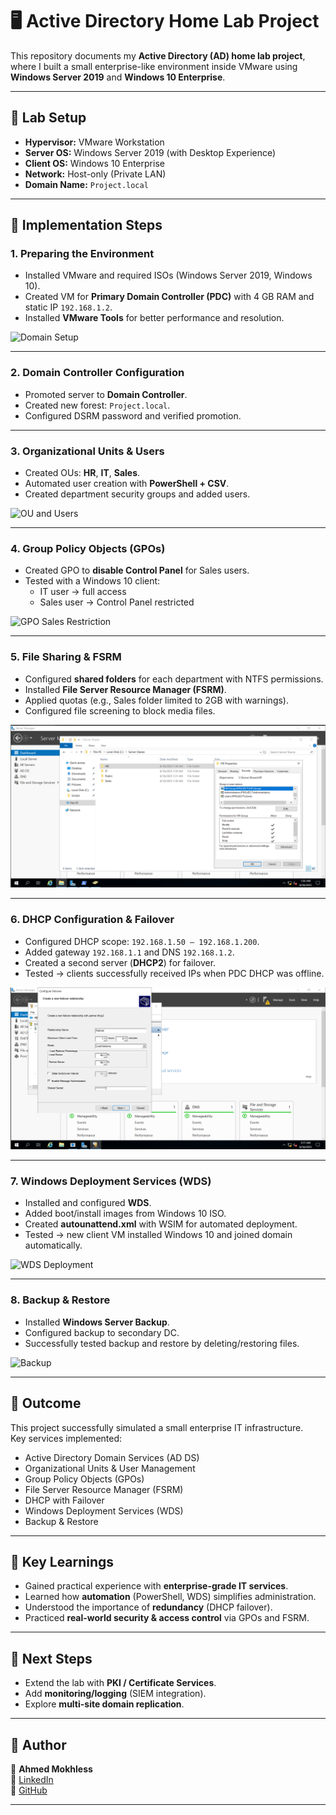 # 🖥️ Active Directory Home Lab Project

This repository documents my **Active Directory (AD) home lab project**, where I built a small enterprise-like environment inside VMware using **Windows Server 2019** and **Windows 10 Enterprise**.

---

## 🔹 Lab Setup
- **Hypervisor:** VMware Workstation  
- **Server OS:** Windows Server 2019 (with Desktop Experience)  
- **Client OS:** Windows 10 Enterprise  
- **Network:** Host-only (Private LAN)  
- **Domain Name:** `Project.local`  

---

## 🔹 Implementation Steps

### 1. Preparing the Environment
- Installed VMware and required ISOs (Windows Server 2019, Windows 10).  
- Created VM for **Primary Domain Controller (PDC)** with 4 GB RAM and static IP `192.168.1.2`.  
- Installed **VMware Tools** for better performance and resolution.  

![Domain Setup](screenshots/domain_setup.png)

---

### 2. Domain Controller Configuration
- Promoted server to **Domain Controller**.  
- Created new forest: `Project.local`.  
- Configured DSRM password and verified promotion.  

---

### 3. Organizational Units & Users
- Created OUs: **HR**, **IT**, **Sales**.  
- Automated user creation with **PowerShell + CSV**.  
- Created department security groups and added users.  

![OU and Users](screenshots/ou_users.png)

---

### 4. Group Policy Objects (GPOs)
- Created GPO to **disable Control Panel** for Sales users.  
- Tested with a Windows 10 client:  
  - IT user → full access  
  - Sales user → Control Panel restricted  

![GPO Sales Restriction](screenshots/gpo_sales.png)

---

### 5. File Sharing & FSRM
- Configured **shared folders** for each department with NTFS permissions.  
- Installed **File Server Resource Manager (FSRM)**.  
- Applied quotas (e.g., Sales folder limited to 2GB with warnings).  
- Configured file screening to block media files.  

![Shared Folders](screenshots/shared_folders.png)

---

### 6. DHCP Configuration & Failover
- Configured DHCP scope: `192.168.1.50 – 192.168.1.200`.  
- Added gateway `192.168.1.1` and DNS `192.168.1.2`.  
- Created a second server (**DHCP2**) for failover.  
- Tested → clients successfully received IPs when PDC DHCP was offline.  

![DHCP Failover](screenshots/dhcp_failover.png)

---

### 7. Windows Deployment Services (WDS)
- Installed and configured **WDS**.  
- Added boot/install images from Windows 10 ISO.  
- Created **autounattend.xml** with WSIM for automated deployment.  
- Tested → new client VM installed Windows 10 and joined domain automatically.  

![WDS Deployment](screenshots/wds_deployment.png)

---

### 8. Backup & Restore
- Installed **Windows Server Backup**.  
- Configured backup to secondary DC.  
- Successfully tested backup and restore by deleting/restoring files.  

![Backup](screenshots/backup.png)

---

## 🔹 Outcome
This project successfully simulated a small enterprise IT infrastructure.  
Key services implemented:  
- Active Directory Domain Services (AD DS)  
- Organizational Units & User Management  
- Group Policy Objects (GPOs)  
- File Server Resource Manager (FSRM)  
- DHCP with Failover  
- Windows Deployment Services (WDS)  
- Backup & Restore  

---

## 🔹 Key Learnings
- Gained practical experience with **enterprise-grade IT services**.  
- Learned how **automation** (PowerShell, WDS) simplifies administration.  
- Understood the importance of **redundancy** (DHCP failover).  
- Practiced **real-world security & access control** via GPOs and FSRM.  

---

## 🔹 Next Steps
- Extend the lab with **PKI / Certificate Services**.  
- Add **monitoring/logging** (SIEM integration).  
- Explore **multi-site domain replication**.  

---

## 🔹 Author
👤 **Ahmed Mokhless**  
🔗 [LinkedIn](https://www.linkedin.com/)  
🔗 [GitHub](https://github.com/)  

---
